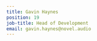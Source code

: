 ```yaml
---
title: Gavin Haynes
position: 19
job-title: Head of Development
email: gavin.haynes@novel.audio
---
```



